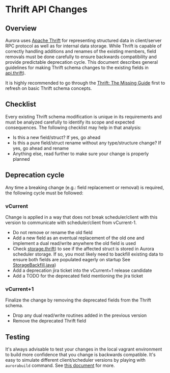 # Thrift API Changes

## Overview
Aurora uses [Apache Thrift](https://thrift.apache.org/) for representing structured data in
client/server RPC protocol as well as for internal data storage. While Thrift is capable of
correctly handling additions and renames of the existing members, field removals must be done
carefully to ensure backwards compatibility and provide predictable deprecation cycle. This
document describes general guidelines for making Thrift schema changes to the existing fields in
[api.thrift](https://github.com/apache/aurora/blob/#{git_tag}/api/src/main/thrift/org/apache/aurora/gen/api.thrift)).

It is highly recommended to go through the
[Thrift: The Missing Guide](http://diwakergupta.github.io/thrift-missing-guide/) first to refresh on
basic Thrift schema concepts.

## Checklist
Every existing Thrift schema modification is unique in its requirements and must be analyzed
carefully to identify its scope and expected consequences. The following checklist may help in that
analysis:
* Is this a new field/struct? If yes, go ahead
* Is this a pure field/struct rename without any type/structure change? If yes, go ahead and rename
* Anything else, read further to make sure your change is properly planned

## Deprecation cycle
Any time a breaking change (e.g.: field replacement or removal) is required, the following cycle
must be followed:

### vCurrent
Change is applied in a way that does not break scheduler/client with this version to
communicate with scheduler/client from vCurrent-1.
* Do not remove or rename the old field
* Add a new field as an eventual replacement of the old one and implement a dual read/write
anywhere the old field is used
* Check [storage.thrift](https://github.com/apache/aurora/blob/#{git_tag}/api/src/main/thrift/org/apache/aurora/gen/storage.thrift)) to see if the
affected struct is stored in Aurora scheduler storage. If so, you most likely need to backfill
existing data to ensure both fields are populated eagerly on startup
See [StorageBackfill.java](https://github.com/apache/aurora/blob/#{git_tag}/src/main/java/org/apache/aurora/scheduler/storage/StorageBackfill.java))
* Add a deprecation jira ticket into the vCurrent+1 release candidate
* Add a TODO for the deprecated field mentioning the jira ticket

### vCurrent+1
Finalize the change by removing the deprecated fields from the Thrift schema.
* Drop any dual read/write routines added in the previous version
* Remove the deprecated Thrift field

## Testing
It's always advisable to test your changes in the local vagrant environment to build more
confidence that you change is backwards compatible. It's easy to simulate different
client/scheduler versions by playing with `aurorabuild` command. See [this document](/documentation/0.10.0/vagrant/)
for more.

